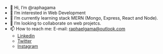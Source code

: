 - 👋 Hi, I’m @raphagama
- 👀 I’m interested in Web Development 
- 🌱 I’m currently learning stack MERN (Mongo, Express, React and Node).
- 💞️ I’m looking to collaborate on web projetcs.
- 📫 How to reach me:
    E-mail: raphaelgama@outlook.com
    * [Linkedin](https://www.linkedin.com/in/raphael-gama-a804a4112)
    * [Twitter](https://twitter.com/rapha_gama)
    * [Instagram](https://instagram.com/rapha_gama)

<!---
raphagama/raphagama is a ✨ special ✨ repository because its `README.md` (this file) appears on your GitHub profile.
You can click the Preview link to take a look at your changes.
--->
